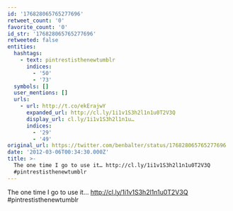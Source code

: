 ```yaml
---
id: '176828065765277696'
retweet_count: '0'
favorite_count: '0'
id_str: '176828065765277696'
retweeted: false
entities:
  hashtags:
    - text: pintrestisthenewtumblr
      indices:
        - '50'
        - '73'
  symbols: []
  user_mentions: []
  urls:
    - url: http://t.co/ekErajwY
      expanded_url: http://cl.ly/1i1v1S3h2l1n1u0T2V3Q
      display_url: cl.ly/1i1v1S3h2l1n1u…
      indices:
        - '29'
        - '49'
original_url: https://twitter.com/benbalter/status/176828065765277696
date: '2012-03-06T00:34:30.000Z'
title: >-
  The one time I go to use it… http://cl.ly/1i1v1S3h2l1n1u0T2V3Q
  #pintrestisthenewtumblr
---
```


The one time I go to use it… http://cl.ly/1i1v1S3h2l1n1u0T2V3Q #pintrestisthenewtumblr